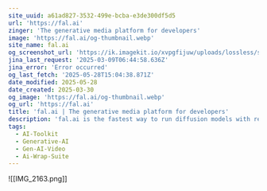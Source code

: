 ```yaml
---
site_uuid: a61ad827-3532-499e-bcba-e3de300df5d5
url: 'https://fal.ai'
zinger: 'The generative media platform for developers'
image: 'https://fal.ai/og-thumbnail.webp'
site_name: fal.ai
og_screenshot_url: 'https://ik.imagekit.io/xvpgfijuw/uploads/lossless/screenshots/20250528_Fal_Ai_og_screenshot.jpeg'
jina_last_request: '2025-03-09T06:44:58.636Z'
jina_error: 'Error occurred'
og_last_fetch: '2025-05-28T15:04:38.871Z'
date_modified: 2025-05-28
date_created: 2025-03-30
og_image: 'https://fal.ai/og-thumbnail.webp'
og_url: 'https://fal.ai'
title: 'fal.ai | The generative media platform for developers'
description: 'fal.ai is the fastest way to run diffusion models with ready-to-use AI inference, training APIs, and UI Playgrounds'
tags:
  - AI-Toolkit
  - Generative-AI
  - Gen-AI-Video
  - Ai-Wrap-Suite
---
```


![[IMG_2163.png]]